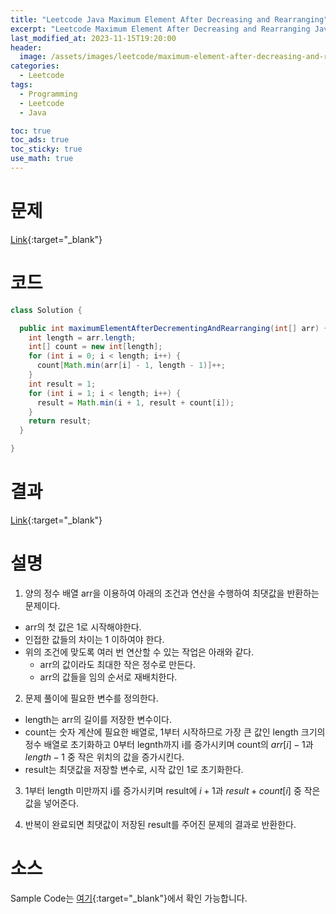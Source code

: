 ```yaml
---
title: "Leetcode Java Maximum Element After Decreasing and Rearranging"
excerpt: "Leetcode Maximum Element After Decreasing and Rearranging Java"
last_modified_at: 2023-11-15T19:20:00
header:
  image: /assets/images/leetcode/maximum-element-after-decreasing-and-rearranging.png
categories:
  - Leetcode
tags:
  - Programming
  - Leetcode
  - Java

toc: true
toc_ads: true
toc_sticky: true
use_math: true
---
```

# 문제
[Link](https://leetcode.com/problems/maximum-element-after-decreasing-and-rearranging){:target="_blank"}

# 코드
```java
class Solution {

  public int maximumElementAfterDecrementingAndRearranging(int[] arr) {
    int length = arr.length;
    int[] count = new int[length];
    for (int i = 0; i < length; i++) {
      count[Math.min(arr[i] - 1, length - 1)]++;
    }
    int result = 1;
    for (int i = 1; i < length; i++) {
      result = Math.min(i + 1, result + count[i]);
    }
    return result;
  }

}
```

# 결과
[Link](https://leetcode.com/problems/maximum-element-after-decreasing-and-rearranging/submissions/1099324660/){:target="_blank"}

# 설명
1. 양의 정수 배열 arr을 이용하여 아래의 조건과 연산을 수행하여 최댓값을 반환하는 문제이다.
- arr의 첫 값은 1로 시작해야한다.
- 인접한 값들의 차이는 1 이하여야 한다.
- 위의 조건에 맞도록 여러 번 연산할 수 있는 작업은 아래와 같다.
  - arr의 값이라도 최대한 작은 정수로 만든다.
  - arr의 값들을 임의 순서로 재배치한다.

2. 문제 풀이에 필요한 변수를 정의한다.
- length는 arr의 길이를 저장한 변수이다.
- count는 숫자 계산에 필요한 배열로, 1부터 시작하므로 가장 큰 값인 length 크기의 정수 배열로 초기화하고 0부터 legnth까지 i를 증가시키며 count의 $arr[i] - 1$과 $length - 1$ 중 작은 위치의 값을 증가시킨다.
- result는 최댓값을 저장할 변수로, 시작 값인 1로 초기화한다.

3. 1부터 length 미만까지 i를 증가시키며 result에 $i + 1$과 $result + count[i]$ 중 작은 값을 넣어준다.

4. 반복이 완료되면 최댓값이 저장된 result를 주어진 문제의 결과로 반환한다.

# 소스
Sample Code는 [여기](https://github.com/GracefulSoul/leetcode/blob/master/src/main/java/gracefulsoul/problems/MaximumElementAfterDecreasingAndRearranging.java){:target="_blank"}에서 확인 가능합니다.